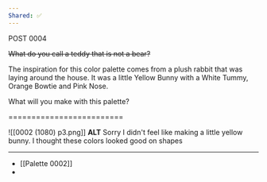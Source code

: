 ```yaml
---
Shared: ✅
---
```


POST 0004

~~What do you call a teddy that is not a bear?~~

The inspiration for this color palette comes from a plush rabbit that was laying around the house.
It was a little Yellow Bunny with a White Tummy, Orange Bowtie and Pink Nose.

What will you make with this palette?

=========================


![[0002 (1080) p3.png]]
**ALT**
Sorry I didn't feel like making a little yellow bunny.
I thought these colors looked good on shapes

---

- [[Palette 0002]]
- 